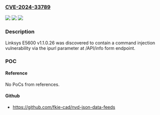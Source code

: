 ### [CVE-2024-33789](https://cve.mitre.org/cgi-bin/cvename.cgi?name=CVE-2024-33789)
![](https://img.shields.io/static/v1?label=Product&message=n%2Fa&color=blue)
![](https://img.shields.io/static/v1?label=Version&message=n%2Fa&color=blue)
![](https://img.shields.io/static/v1?label=Vulnerability&message=n%2Fa&color=brighgreen)

### Description

Linksys E5600 v1.1.0.26 was discovered to contain a command injection vulnerability via the ipurl parameter at /API/info form endpoint.

### POC

#### Reference
No PoCs from references.

#### Github
- https://github.com/fkie-cad/nvd-json-data-feeds

